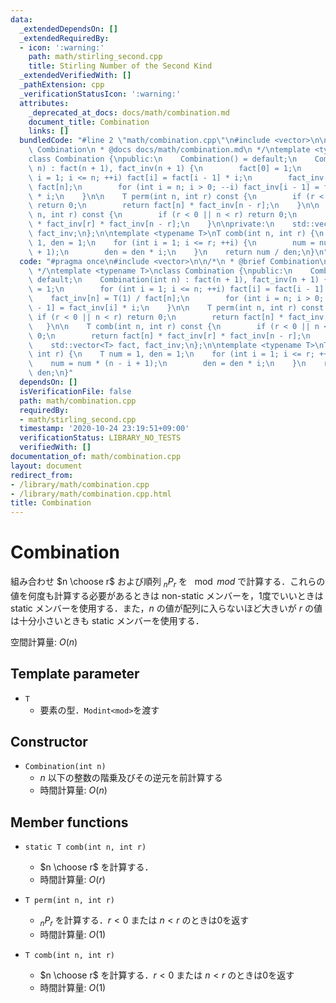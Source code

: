 ```yaml
---
data:
  _extendedDependsOn: []
  _extendedRequiredBy:
  - icon: ':warning:'
    path: math/stirling_second.cpp
    title: Stirling Number of the Second Kind
  _extendedVerifiedWith: []
  _pathExtension: cpp
  _verificationStatusIcon: ':warning:'
  attributes:
    _deprecated_at_docs: docs/math/combination.md
    document_title: Combination
    links: []
  bundledCode: "#line 2 \"math/combination.cpp\"\n#include <vector>\n\n/*\n * @brief\
    \ Combination\n * @docs docs/math/combination.md\n */\ntemplate <typename T>\n\
    class Combination {\npublic:\n    Combination() = default;\n    Combination(int\
    \ n) : fact(n + 1), fact_inv(n + 1) {\n        fact[0] = 1;\n        for (int\
    \ i = 1; i <= n; ++i) fact[i] = fact[i - 1] * i;\n        fact_inv[n] = T(1) /\
    \ fact[n];\n        for (int i = n; i > 0; --i) fact_inv[i - 1] = fact_inv[i]\
    \ * i;\n    }\n\n    T perm(int n, int r) const {\n        if (r < 0 || n < r)\
    \ return 0;\n        return fact[n] * fact_inv[n - r];\n    }\n\n    T comb(int\
    \ n, int r) const {\n        if (r < 0 || n < r) return 0;\n        return fact[n]\
    \ * fact_inv[r] * fact_inv[n - r];\n    }\n\nprivate:\n    std::vector<T> fact,\
    \ fact_inv;\n};\n\ntemplate <typename T>\nT comb(int n, int r) {\n    T num =\
    \ 1, den = 1;\n    for (int i = 1; i <= r; ++i) {\n        num = num * (n - i\
    \ + 1);\n        den = den * i;\n    }\n    return num / den;\n}\n"
  code: "#pragma once\n#include <vector>\n\n/*\n * @brief Combination\n * @docs docs/math/combination.md\n\
    \ */\ntemplate <typename T>\nclass Combination {\npublic:\n    Combination() =\
    \ default;\n    Combination(int n) : fact(n + 1), fact_inv(n + 1) {\n        fact[0]\
    \ = 1;\n        for (int i = 1; i <= n; ++i) fact[i] = fact[i - 1] * i;\n    \
    \    fact_inv[n] = T(1) / fact[n];\n        for (int i = n; i > 0; --i) fact_inv[i\
    \ - 1] = fact_inv[i] * i;\n    }\n\n    T perm(int n, int r) const {\n       \
    \ if (r < 0 || n < r) return 0;\n        return fact[n] * fact_inv[n - r];\n \
    \   }\n\n    T comb(int n, int r) const {\n        if (r < 0 || n < r) return\
    \ 0;\n        return fact[n] * fact_inv[r] * fact_inv[n - r];\n    }\n\nprivate:\n\
    \    std::vector<T> fact, fact_inv;\n};\n\ntemplate <typename T>\nT comb(int n,\
    \ int r) {\n    T num = 1, den = 1;\n    for (int i = 1; i <= r; ++i) {\n    \
    \    num = num * (n - i + 1);\n        den = den * i;\n    }\n    return num /\
    \ den;\n}"
  dependsOn: []
  isVerificationFile: false
  path: math/combination.cpp
  requiredBy:
  - math/stirling_second.cpp
  timestamp: '2020-10-24 23:19:51+09:00'
  verificationStatus: LIBRARY_NO_TESTS
  verifiedWith: []
documentation_of: math/combination.cpp
layout: document
redirect_from:
- /library/math/combination.cpp
- /library/math/combination.cpp.html
title: Combination
---
```

# Combination

組み合わせ $n \choose r$ および順列 $_n P _r$ を $\mod mod$ で計算する．これらの値を何度も計算する必要があるときは non-static メンバーを，1度でいいときは static メンバーを使用する．また，$n$ の値が配列に入らないほど大きいが $r$ の値は十分小さいときも static メンバーを使用する．

空間計算量: $O(n)$

## Template parameter

- `T`
    - 要素の型．`Modint<mod>`を渡す

## Constructor

- `Combination(int n)`
    - $n$ 以下の整数の階乗及びその逆元を前計算する
    - 時間計算量: $O(n)$

## Member functions

- `static T comb(int n, int r)`
    - $n \choose r$ を計算する．
    - 時間計算量: $O(r)$

- `T perm(int n, int r)`
    - $_n P _r$ を計算する．$r < 0$ または $n < r$ のときは0を返す
    - 時間計算量: $O(1)$

- `T comb(int n, int r)`
    - $n \choose r$ を計算する．$r < 0$ または $n < r$ のときは0を返す
    - 時間計算量: $O(1)$